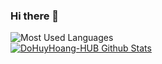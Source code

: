 ### Hi there 👋

![Most Used Languages](https://github-readme-stats.alexxxdev.vercel.app/api/top-langs/?username=hoangdh2001&theme=default&hide=Shell,Roff,BatchFile,Dockerfile,CMake,C,Swift,Objective-C,HTML,JavaScript,Css,C%2B%2B,C%23)
<br>
[![DoHuyHoang-HUB Github Stats](https://github-readme-stats.vercel.app/api?username=hoangdh2001&count_private=true&theme=default&show_icons=true)](https://github.com/DoHuyHoang-HUB)
